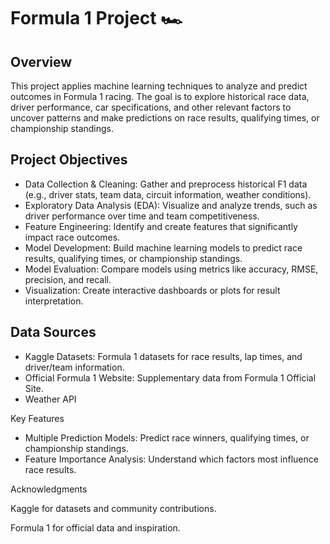 # Formula 1 Project 🏎️

## Overview

This project applies machine learning techniques to analyze and predict outcomes in Formula 1 racing. The goal is to explore historical race data, driver performance, car specifications, and other relevant factors to uncover patterns and make predictions on race results, qualifying times, or championship standings.

## Project Objectives

- Data Collection & Cleaning: Gather and preprocess historical F1 data (e.g., driver stats, team data, circuit information, weather conditions).
- Exploratory Data Analysis (EDA): Visualize and analyze trends, such as driver performance over time and team competitiveness.
- Feature Engineering: Identify and create features that significantly impact race outcomes.
- Model Development: Build machine learning models to predict race results, qualifying times, or championship standings.
- Model Evaluation: Compare models using metrics like accuracy, RMSE, precision, and recall.
- Visualization: Create interactive dashboards or plots for result interpretation.

## Data Sources

- Kaggle Datasets: Formula 1 datasets for race results, lap times, and driver/team information.
- Official Formula 1 Website: Supplementary data from Formula 1 Official Site.
- Weather API

Key Features

- Multiple Prediction Models: Predict race winners, qualifying times, or championship standings.
- Feature Importance Analysis: Understand which factors most influence race results.


Acknowledgments

Kaggle for datasets and community contributions.

Formula 1 for official data and inspiration.
